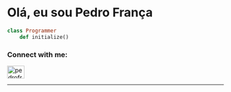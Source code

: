 # Olá, eu sou Pedro França

```ruby 
class Programmer
	def initialize() 
```

<p align="left">
    <h3 align="left">Connect with me:</h3>
    <a href="https://www.linkedin.com/in/pedro-fran%C3%A7a-9b1102256/" target="_blank"><img align="center" src="https://github.com/pedrofrancach/pedrofrancach/blob/master/linkedin.png?raw=true" alt="pedrofrancach" height="30" width="40" /></a>
 
</p>

---

